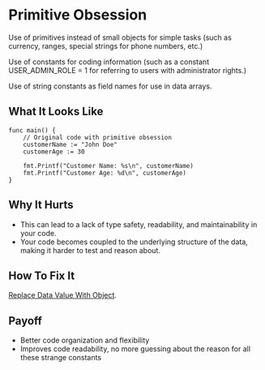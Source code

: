 # Primitive Obsession

Use of primitives instead of small objects for simple tasks (such as currency, ranges, special strings for phone numbers, etc.)

Use of constants for coding information (such as a constant USER_ADMIN_ROLE = 1 for referring to users with administrator rights.)

Use of string constants as field names for use in data arrays.

## What It Looks Like

```
func main() {
    // Original code with primitive obsession
    customerName := "John Doe"
    customerAge := 30

    fmt.Printf("Customer Name: %s\n", customerName)
    fmt.Printf("Customer Age: %d\n", customerAge)
}
```

## Why It Hurts

- This can lead to a lack of type safety, readability, and maintainability in your code.
- Your code becomes coupled to the underlying structure of the data, making it harder to test and reason about.


## How To Fix It

[Replace Data Value With Object](../refactorings/replace-data-value-with-object.md).

## Payoff

- Better code organization and flexibility
- Improves code readability, no more guessing about the reason for all these strange constants